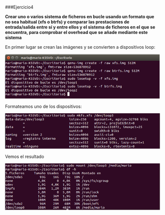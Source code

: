 ###Ejercicio4

**Crear uno o varios sistema de ficheros en bucle usando un formato que no sea habitual (xfs o btrfs) y comparar las prestaciones de entrada/salida entre sí y entre ellos y el sistema de ficheros en el que se encuentra, para comprobar el overhead que se añade mediante este sistema**

En primer lugar se crean las imágenes y se convierten a dispositivos loop:

![](./img/4.1)

Formateamos uno de los dispositivos:

![](./img/4.2)

Vemos el resultado

![](./img/4.3)

